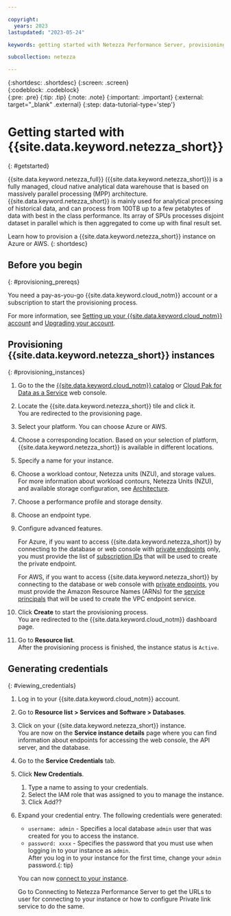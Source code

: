 ```yaml
---

copyright:
  years: 2023
lastupdated: "2023-05-24"

keywords: getting started with Netezza Performance Server, provisioning Netezza Performance Server

subcollection: netezza

---
```


{:shortdesc: .shortdesc}
{:screen: .screen}  
{:codeblock: .codeblock}  
{:pre: .pre}
{:tip: .tip}
{:note: .note}
{:important: .important}
{:external: target="_blank" .external}
{:step: data-tutorial-type='step'}

# Getting started with {{site.data.keyword.netezza_short}}
{: #getstarted}

{{site.data.keyword.netezza_full}} ({{site.data.keyword.netezza_short}}) is a fully managed, cloud native analytical data warehouse that is based on massively parallel processing (MPP) architecture. {{site.data.keyword.netezza_short}} is mainly used for analytical processing of historical data, and can process from 100TB up to a few petabytes of data with best in the class performance. Its array of SPUs processes disjoint dataset in parallel which is then aggregated to come up with final result set.

Learn how to provision a {{site.data.keyword.netezza_short}} instance on Azure or AWS.
{: shortdesc}

## Before you begin
{: #provisioning_prereqs}

You need a pay-as-you-go {{site.data.keyword.cloud_notm}} account or a subscription to start the provisioning process.

For more information, see [Setting up your {{site.data.keyword.cloud_notm}} account](https://cloud.ibm.com/docs/account?topic=account-account-getting-started) and [Upgrading your account](https://cloud.ibm.com/docs/account?topic=account-upgrading-account).

## Provisioning {{site.data.keyword.netezza_short}} instances
{: #provisioning_instances}

1. Go to the the [{{site.data.keyword.cloud_notm}} catalog](https://cloud.ibm.com/catalog) or [Cloud Pak for Data as a Service](https://dataplatform.cloud.ibm.com/) web console.
1. Locate the {{site.data.keyword.netezza_short}} tile and click it.  
   You are redirected to the provisioning page.
1. Select your platform.
   You can choose Azure or AWS.
1. Choose a corresponding location.
   Based on your selection of platform, {{site.data.keyword.netezza_short}} is available in different locations.
1. Specify a name for your instance.
1. Choose a workload contour, Netezza units (NZU), and storage values.
   For more information about workload contours, Netezza Units (NZU), and available storage configuration, see [Architecture](/docs/netezza?topic=netezza-compute-isolation&interface=ui).  
1. Choose a performance profile and storage density.
1. Choose an endpoint type.   
1. Configure advanced features.  
   
   For Azure, if you want to access {{site.data.keyword.netezza_short}} by connecting to the database or web console with [private endpoints](https://learn.microsoft.com/en-us/azure/private-link/) only, you must provide the list of [subscription IDs](https://learn.microsoft.com/en-us/azure/azure-portal/get-subscription-tenant-id) that will be used to create the private endpoint.  

   For AWS, if you want to access {{site.data.keyword.netezza_short}} by connecting to the database or web console with [private endpoints](https://docs.aws.amazon.com/vpc/latest/privatelink/what-is-privatelink.html), you must provide the Amazon Resource Names (ARNs) for the [service principals](https://docs.aws.amazon.com/IAM/latest/UserGuide/reference_policies_elements_principal.html) that will be used to create the VPC endpoint service.

1. Click **Create** to start the provisioning process.  
   You are redirected to the {{site.data.keyword.cloud_notm}} dashboard page. 
1. Go to **Resource list**.  
   After the provisioning process is finished, the instance status is `Active`. 


## Generating credentials
{: #viewing_credentials}

1. Log in to your {{site.data.keyword.cloud_notm}} account.
1. Go to **Resource list > Services and Software > Databases**.
1. Click on your {{site.data.keyword.netezza_short}} instance.  
   You are now on the **Service instance details** page where you can find information about endpoints for accessing the web console, the API server, and the database.
1. Go to the **Service Credentials** tab.
1. Click **New Credentials**.

   1. Type a name to assing to your credentials.
   1. Select the IAM role that was assigned to you to manage the instance.
   1. Click Add??

1. Expand your credential entry.
   The following credentials were generated:

   - `username: admin` - Specifies a local database `admin` user that was created for you to access the instance.
   - `password: xxxx`  - Specifies the password that you must use when logging in to your instance as `admin`.  
       After you log in to your instance for the first time, change your `admin` password.{: tip}

   You can now [connect to your instance](/docs/netezza?topic=netezza-connecting-overview).


   
   
   Go to Connecting to Netezza Performance Server  to get the URLs to user for connecting to your instance or how to configure Private link service to do the same.

